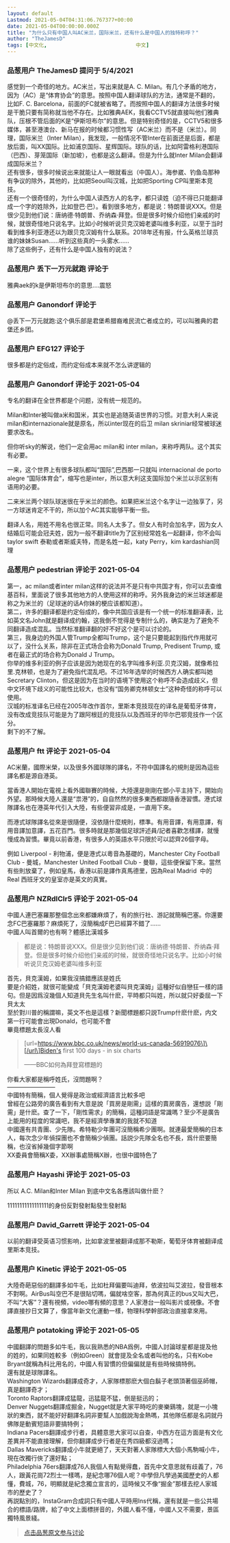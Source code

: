 ```yaml
---
layout: default
Lastmod: 2021-05-04T04:31:06.767377+00:00
date: 2021-05-04T00:00:00.000Z
title: "为什么只有中国人叫AC米兰，国际米兰，还有什么是中国人的独特称呼？"
author: "TheJamesD"
tags: [中文化,								中文]
---
```



### 品葱用户 **TheJamesD** 提问于 5/4/2021
    
感觉到一个奇怪的地方。AC米兰，写出来就是A. C. Milan。有几个矛盾的地方，因为（AC）是“体育协会”的意思。按照中国人翻译球队的方法，通常是不翻的，比如F. C. Barcelona，前面的FC就被省略了。而按照中国人的翻译方法很多时候是干脆只要有简称就当他不存在。比如雅典AEK，我看CCTV5就直接叫他们雅典队，压根不管后面的K是“伊斯坦布尔”的意思。但是特别奇怪的是，CCTV5和很多媒体，甚至港澳台、新马在报的时候都习惯性写（AC米兰）而不是（米兰）。同理，国际米兰（Inter Milan），我发现，一般情况不管Inter在前面还是后面，都是放后面，叫XX国际。比如浦京国际、星辉国际。球队的话，比如阿雷格利港国际（巴西）、芽笼国际（新加坡），也都是这么翻译。但是为什么就Inter Milan会翻译成国际米兰？  
还有很多，很多时候说出来就能让人一眼就看出（中国人）。海参崴、钓鱼岛那种有争议的除外，其他的，比如把Seoul叫汉城，比如把Sporting CP叫里斯本竞技。  
还有一个很奇怪的，为什么中国人读西方人的名字，都只读姓（迫不得已只能翻译成一个字的姓除外，比如登巴·巴）。看到很多地方，都是说：特朗普说XXX。但是很少见到他们说：唐纳德·特朗普、乔纳森·拜登。但是很多时候介绍他们亲戚的时候，就很奇怪地只说名字。比如小时候听说贝克汉姆老婆叫维多利亚，以至于当时看到维多利亚港还以为跟贝克汉姆有什么联系。2018年还有报，什么英格兰球员谁的妹妹Susan……听到这些真的一头雾水……  
除了这些例子，还有什么是中国人独有的说法？
    
                

### 品葱用户 **丢下一万元就跑** 评论于 
        
雅典aek的k是伊斯坦布尔的意思....震怒
        
                

### 品葱用户 **Ganondorf** 评论于 
        
@丢下一万元就跑:这个俱乐部是君堡希腊裔难民流亡者成立的，可以叫雅典的君堡还乡团。
        
                

### 品葱用户 **EFG127** 评论于 
        
很多都是约定俗成，而约定俗成本来就不怎么讲逻辑的
        
                

### 品葱用户 **Ganondorf** 评论于 2021-05-04
        
专名的翻译在全世界都是个问题，没有统一规范的。  
  
Milan和Inter被叫做a米和国米，其实也是追随英语世界的习惯。对意大利人来说milan和internazionale就是原名，所以inter现在的后卫 milan skriniar经常被球迷要求改名。  
  
但你听sky的解说，他们一定会用ac milan和 inter milan，来称呼两队。这个其实有必要。  
  
一来，这个世界上有很多球队都叫“国际”,巴西那一只就叫 internacional de porto alegre “国际体育会”，缩写也是inter，所以意大利这支国际加个米兰以示区别有语用的必要。  
  
二来米兰两个球队球迷很在乎米兰的颜色。如果把米兰这个名字让一边独享了，另一方球迷肯定不干的，所以加个AC其实能够平衡一些。  
  
翻译人名，用姓不用名也很正常。同名人太多了。但女人有时会加名字，因为女人结婚后可能会冠夫姓，因为一般不翻译title为了区别经常姓名一起翻译，你不会叫taylor swift 泰勒或者斯威夫特，而是名姓一起，katy Perry，kim kardashian同理
        
                

### 品葱用户 **pedestrian** 评论于 2021-05-04
        
第一，ac milan或者inter milan这样的说法并不是只有中共国才有，你可以去查维基百科，里面说了很多其他地方的人使用这样的称呼。另外我身边的米兰球迷都是称之为米兰的（足球迷的话A你妹的梗应该都知道）。  
第二，许多的翻译都是约定俗成的，像中共国应该是有一个统一的标准翻译表，比如英文名John就是翻译成约翰，这我倒不觉得是专制什么的，确实是为了避免不同翻译造成混乱。当然标准翻译翻的好不好这个是可以讨论的。  
第三，我身边的外国人管Trump全都叫Trump，这个是只要能起到指代作用就可以了，没什么关系，除非在正式场合会称为Donald Trump, Predisent Trump, 或者在最正式的场合称为Donald J Trump。  
你举的维多利亚的例子应该是因为她现在的名字叫维多利亚.贝克汉姆，就像希拉里.克林顿，也是为了避免指代混乱吧。不过16年选举的时候西方人确实都叫她Secretary Clinton，但这是因为在当时的语境下使用这个称呼不会造成歧义，但中文环境下歧义的可能性比较大，也没有“国务卿克林顿女士”这种奇怪的称呼可以使用。  
汉城的标准译名已经在2005年改作首尔，里斯本竞技现在的译名是葡萄牙体育，没有改成竞技队可能是为了跟阿根廷的竞技队以及西班牙的毕尔巴鄂竞技作一个区分。  
剩下的不了解。
        
                

### 品葱用户 **ftt** 评论于 2021-05-04
        
AC米蘭，國際米榮，以及很多外國球隊的譯名，不符中国譯名的規則是因為這些譯名都是源自港英。  
  
當香港人開始在電視上看外國聯賽的時候，大陸還是剛剛在鄧小平主持下，開始向外望。那時候大陸人還是“祟港”的，自自然然的很多東西都跟隨香港習慣。港式球隊譯名也在港英年代引入大陸，有些便習非成是，一直用下來。  
  
而港式球隊譯名從來是很隨便，沒依隨什麼規則，標準。有用音譯，有用意譯，有用音譯加意譯，五花百門。很多時就是那幾個足球評述員/記者喜歡怎樣譯，就慢慢成為習慣。畢竟以前香港，有很多人的英語水平只限於可以認齊26個字母。  
  
例如 Liverpool - 利物浦，便是港式以粵音為基礎的，Manchester City Football Club - 曼城，Manchester United Football Club - 曼聯，這些便保留下來。當然有些則放棄了，例如皇馬，香港以前是譯作真馬德里，因為Real Madrid  中的Real 西班牙文的皇室亦是英文的真實。
        
                

### 品葱用户 **NZRdlClr5** 评论于 2021-05-04
        
中國人連巴塞羅那整個念出來都嫌麻煩了，有的旅行社、游記就簡稱巴塞。你還要念FC巴塞羅那？麻煩死了，沒簡稱成F巴已經算不錯了……  
中國人叫首爾的也有啊？體感比漢城多  

> 都是说：特朗普说XXX。但是很少见到他们说：唐纳德·特朗普、乔纳森·拜登。但是很多时候介绍他们亲戚的时候，就很奇怪地只说名字。比如小时候听说贝克汉姆老婆叫维多利亚

  
首先，貝克漢姆，如果我沒搞錯應該是姓氏  
要是介紹姓，就很可能變成「貝克漢姆老婆叫貝克漢姆」這種好似自戀狂一樣的語句。但是因爲沒幾個人知道貝先生名叫什麽，平時都只叫姓，所以就只好委屈一下貝太太  
至於對川普的稱謂嘛，英文不也是這樣？新聞標題都只説Trump什麽什麽，内文第一行可能會出現Donald，也可能不會  
畢竟標題太長沒人看  

> \[url=https://www.bbc.co.uk/news/world-us-canada-56919076\]\[/url\]Biden's first 100 days - in six charts  
>   
> ——BBC如何為拜登寫標題的

  
你看大家都是稱呼姓氏，沒問題啊？  
————————  
中國特有簡稱，個人覺得是政治或經濟語言比較多吧  
曾經在公路旁的廣告看到有大意是說「買房是剛需」這樣的賣房廣告，還想説「剛需」是什麽。查了一下，「剛性需求」的簡稱，這種詞語是常識嗎？至少不是廣告上能用的程度的常識吧，我不是經濟學專業的我就不知道  
中國還有共青團、少先隊。希特勒少年團可沒簡稱希少團啊。就連最愛簡稱的日本人，每次念少年偵探團也不會簡稱少偵團。話説少先隊全名也不長，爲什麽要簡稱，也沒省掉幾個字節啊  
XX委員會簡稱X委，XX辦事處簡稱X辦，也很中國特色了
        
                

### 品葱用户 **Hayashi** 评论于 2021-05-03
        
所以 A.C. Milan和Inter Milan 到底中文名各應該叫做什麽？   
  
  
  
11111111111111111的身份反對發射點發生發射點
        
                

### 品葱用户 **David_Garrett** 评论于 2021-05-04
        
以前的翻译受英语习惯影响，比如拿波里被翻译成那不勒斯，葡萄牙体育被翻译成里斯本竞技。
        
                

### 品葱用户 **Kinetic** 评论于 2021-05-05
        
大陸奇葩惡俗的翻譯多如牛毛，比如杜拜偏要叫迪拜，依波拉叫艾波拉，發音根本不對啊。AirBus叫空巴不是很貼切嗎，偏就啥空客，那為何真正的bus又叫大巴，不叫“大客”？還有視頻，video哪有頻的意思？人家港台一般叫影片或視像。不會譯直接抄日文算了，像當年新文化運動一樣，物理科學幹部政治直接拿來用。
        
                

### 品葱用户 **potatoking** 评论于 2021-05-05
        
中國翻譯的問題多如牛毛，我以我熟悉的NBA爲例，中國人討論球星都是提及他的姓的，如果同姓較多（例如Green）就會提及全名或者叫他的名，只有Kobe Bryant就稱為科比用名的，中國人有習慣的但偏偏就是有些時候搞特例。  
還有就是球隊譯名。  
Washington Wizards翻譯成奇才，人家隊標那麽大個白鬍子老頭頂著個巫師帽，真是翻譯奇才；  
Toronto Raptors翻譯成猛龍，迅猛龍不猛，倒是挺迅的；  
Denver Nuggets翻譯成掘金，Nugget就是大家平時吃的麥樂鷄塊，就是一小塊狀的東西，就不能好好翻譯名詞非要幫人加戲說淘金熱嗎，其他隊伍都是名詞就丹佛隊是動賓短語非要搞特例；  
Indiana Pacers翻譯成步行者，具體意思大家可以自查，中西方在這方面是有文化差異并不能直接理解，但你翻譯成步行者是在秀四級都沒過嗎；  
Dallas Mavericks翻譯成小牛就更絕了，天天對著人家隊標大大個小馬駒喊小牛，現在改獨行俠了還好點；  
Philadelphia 76ers翻譯成76人我個人有點覺得蠢，首先中文意思就有歧義了，76人，跟黃花崗72烈士一樣嗎，是紀念哪76個人呢？中學但凡學過美國歷史的人都懂，費城，76，明顯就是紀念獨立宣言的，這時候又不像“掘金”那樣去挖人家城市的歷史了？  
再説點別的，InstaGram合成詞只有中國人平時用Ins代稱，還有就是一些公共場合的標語/路牌，給了中文上面標拼音的，外國人看不懂，中國人又不需要，景區獨特風景綫。
        
                





> [点击品葱原文参与讨论](https://pincong.rocks/question/38522)

